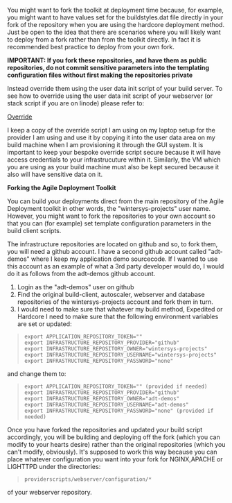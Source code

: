You might want to fork the toolkit at deployment time because, for example, you might want to have values set for the buildstyles.dat file directly in your fork of the repository when you are using the hardcore deployment method. Just be open to the idea that there are scenarios where you will likely want to deploy from a fork rather than from the toolkit directly. In fact it is recommended best practice to deploy from your own fork.

**IMPORTANT: If you fork these repositories, and have them as public repositories, do not commit sensitive parameters into the templating configuration files without first making the repositories private**  

Instead override them using the user data init script of your build server. To see how to override using the user data init script of your webserver (or stack script if you are on linode) please refer to:  

[Override](https://github.com/wintersys-projects/adt-build-machine-scripts/blob/master/templatedconfigurations/templateoverrides.md)

I keep a copy of the override script I am using on my laptop setup for the provider I am using and use it by copying it into the user data area on my build machine when I am provisioning it through the GUI system. It is important to keep your bespoke override script secure because it will have access credentials to your infrastrucuture within it. Similarly, the VM which you are using as your build machine must also be kept secured because it also will have sensitive data on it. 

**Forking the Agile Deployment Toolkit**

You can build your deployments direct from the main repository of the Agile Deployment toolkit in other words, the "wintersys-projects" user name.
However, you might want to fork the repositories to your own account so that you can (for example) set template configuration parameters in the build client scripts.

The infrastructure repositories are located on github and so, to fork them, you will need a github account. I have a second github account called "adt-demos" where I keep my application demo sourcecode. If I wanted to use this account as an example of what a 3rd party developer would do, I would do it as follows from the adt-demos github account.

1. Login as the "adt-demos" user on github
2. Find the original build-client, autoscaler, webserver and database repositories of the wintersys-projects account and fork them in turn.
3. I would need to make sure that whatever my build method, Expedited or Hardcore I need to make sure that the following environment variables are set or updated:

>     export APPLICATION_REPOSITORY_TOKEN=""  
>     export INFRASTRUCTURE_REPOSITORY_PROVIDER="github"  
>     export INFRASTRUCTURE_REPOSITORY_OWNER="wintersys-projects"  
>     export INFRASTRUCTURE_REPOSITORY_USERNAME="wintersys-projects"  
>     export INFRASTRUCTURE_REPOSITORY_PASSWORD="none"  

and change them to:

>     export APPLICATION_REPOSITORY_TOKEN="" (provided if needed)  
>     export INFRASTRUCTURE_REPOSITORY_PROVIDER="github"  
>     export INFRASTRUCTURE_REPOSITORY_OWNER="adt-demos"  
>     export INFRASTRUCTURE_REPOSITORY_USERNAME="adt-demos"  
>     export INFRASTRUCTURE_REPOSITORY_PASSWORD="none" (provided if needed)

Once you have forked the repositories and updated your build script accordingly, you will be building and deploying off the fork (which you can modify to your hearts desire) rather than the original repositories (which you can't modify, obviously). It's supposed to work this way because you can place whatever configuration you want into your fork for NGINX,APACHE or LIGHTTPD under the directories:   

>     providerscripts/webserver/configuration/*

of your webserver repository.
